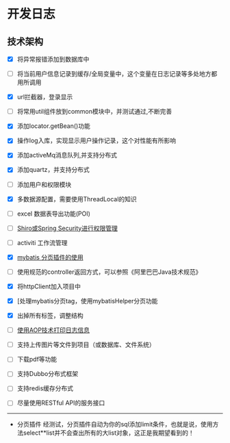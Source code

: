 # 开发日志

## 技术架构
- [x] 将异常报错添加到数据库中
- [ ] 将当前用户信息记录到缓存/全局变量中，这个变量在日志记录等多处地方都用所调用
- [x] url拦截器，登录显示
- [ ] 将常用util组件放到common模块中，并测试通过,不断完善
- [x] 添加locator.getBean()功能
- [x] 操作log入库，实现显示用户操作记录，这个对性能有所影响
- [x] 添加activeMq消息队列,并支持分布式
- [x] 添加quartz，并支持分布式
- [ ] 添加用户和权限模块
- [x] 多数据源配置，需要使用ThreadLocal的知识
- [ ] excel 数据表导出功能(POI)
- [ ] [Shiro或Spring Security进行权限管理](https://www.cnblogs.com/aoeiuv/p/5868128.html)
- [ ] activiti 工作流管理
- [x] [mybatis 分页插件的使用](http://blog.csdn.net/isea533/article/details/28921533)
- [ ] 使用规范的controller返回方式，可以参照《阿里巴巴Java技术规范》
- [x] 将httpClient加入项目中
- [x] [处理mybatis分页tag，使用mybatisHelper分页功能
- [x] 出掉所有标签，调整结构
- [ ] [使用AOP技术打印日志信息](http://blog.didispace.com/cxy-wsm-zml-3/)
- [ ] 支持上传图片等文件到项目（或数据库、文件系统）
- [ ] 下载pdf等功能
- [ ] 支持Dubbo分布式框架
- [ ] 支持redis缓存分布式
- [ ] 尽量使用RESTful API的服务接口


---

- 分页插件
经测试，分页插件自动为你的sql添加limit条件，也就是说，使用方法select**list并不会查出所有的大list对象，这正是我期望看到的！
